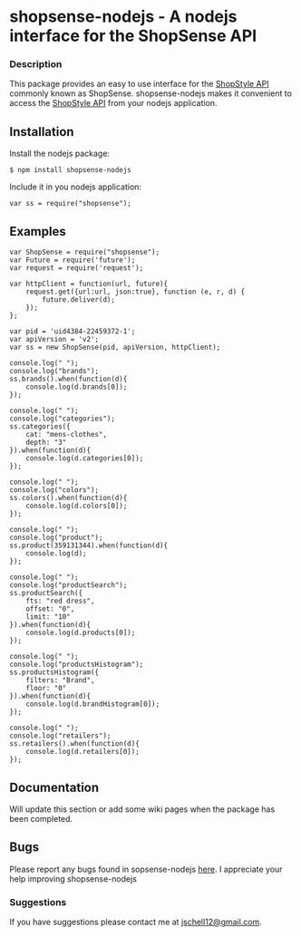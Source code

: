 # shopsense-nodejs - A nodejs interface for the ShopSense API

### Description

This package provides an easy to use interface for the
[ShopStyle API](https://shopsense.shopstyle.com/page/ShopSenseHome) commonly known as ShopSense.
shopsense-nodejs makes it convenient to access the [ShopStyle API](https://shopsense.shopstyle.com/page/ShopSenseHome) from your nodejs application.

## Installation

Install the nodejs package:

    $ npm install shopsense-nodejs

Include it in you nodejs application:

    var ss = require("shopsense");

## Examples

    var ShopSense = require("shopsense");
    var Future = require('future');
    var request = require('request');
    
    var httpClient = function(url, future){
        request.get({url:url, json:true}, function (e, r, d) {
            future.deliver(d);
        });
    };

    var pid = 'uid4384-22459372-1';
    var apiVersion = 'v2';
    var ss = new ShopSense(pid, apiVersion, httpClient);

    console.log(" ");
    console.log("brands");
    ss.brands().when(function(d){
        console.log(d.brands[0]);
    });

    console.log(" ");
    console.log("categories");
    ss.categories({
        cat: "mens-clothes",
        depth: "3"
    }).when(function(d){
        console.log(d.categories[0]);
    });

    console.log(" ");
    console.log("colors");
    ss.colors().when(function(d){
        console.log(d.colors[0]);
    });

    console.log(" ");
    console.log("product");
    ss.product(359131344).when(function(d){
        console.log(d);
    });

    console.log(" ");
    console.log("productSearch");
    ss.productSearch({
        fts: "red dress",
        offset: "0",
        limit: "10"
    }).when(function(d){
        console.log(d.products[0]);
    });

    console.log(" ");
    console.log("productsHistogram");
    ss.productsHistogram({
        filters: "Brand",
        floor: "0"
    }).when(function(d){
        console.log(d.brandHistogram[0]);
    });

    console.log(" ");
    console.log("retailers");
    ss.retailers().when(function(d){
        console.log(d.retailers[0]);
    });

## Documentation
Will update this section or add some wiki pages when the package has been completed.

## Bugs

Please report any bugs found in sopsense-nodejs [here](https://github.com/jschell12/shopsense-nodejs/issues). I appreciate your help improving shopsense-nodejs


### Suggestions
If you have suggestions please contact me at jschell12@gmail.com.
